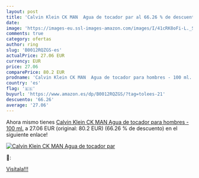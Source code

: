 ```yaml
---
layout: post
title: 'Calvin Klein CK MAN  Agua de tocador par al 66.26 % de descuento'
date: 
image: 'https://images-eu.ssl-images-amazon.com/images/I/41cRK8oFi-L._SL200_.jpg'
comments: true
category: ofertas
author: ring
slug: 'B0012RQZGS-es'
actualPrice: 27.06 EUR
currency: EUR
price: 27.06
comparePrice: 80.2 EUR
prodname: 'Calvin Klein CK MAN  Agua de tocador para hombres - 100 ml.'
country: 'es'
flag: '🇪🇸'
buyurl: 'https://www.amazon.es/dp/B0012RQZGS/?tag=tolees-21'
descuento: '66.26'
average: '27.06'
---
```


Ahora mismo tienes [Calvin Klein CK MAN  Agua de tocador para hombres - 100 ml.](https://www.amazon.es/dp/B0012RQZGS/?tag=tolees-21) a 27.06 EUR (original: 80.2 EUR) (66.26 %  de descuento) en el siguiente enlace!

[![Calvin Klein CK MAN  Agua de tocador par](https://images-eu.ssl-images-amazon.com/images/I/41cRK8oFi-L._SL200_.jpg)](https://www.amazon.es/dp/B0012RQZGS/?tag=tolees-21)

🔎:


[Visítala!!!](https://www.amazon.es/dp/B0012RQZGS/?tag=tolees-21)
